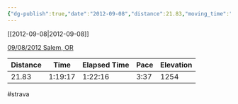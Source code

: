 ```yaml
---
{"dg-publish":true,"date":"2012-09-08","distance":21.83,"moving_time":"1:19:17","elapsed_time":"1:22:16","pace":"3:37","total_elevation_gain":1254,"url":"https://www.strava.com/activities/21320958","permalink":"/01-personal/strava/2012-09-08-09-08-2012-salem-or/","dgPassFrontmatter":true}
---
```



[[2012-09-08\|2012-09-08]]

[09/08/2012 Salem, OR](https://www.strava.com/activities/21320958)

| Distance | Time    | Elapsed Time | Pace | Elevation |
| -------- | ------- | ------------ | ---- | --------- |
| 21.83    | 1:19:17 | 1:22:16      | 3:37 | 1254      |




#strava
